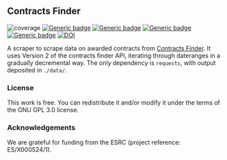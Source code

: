 Contracts Finder
------
![coverage](https://img.shields.io/badge/Purpose-Research-yellow)
[![Generic badge](https://img.shields.io/badge/Python-3.x-red.svg)](https://shields.io/)
[![Generic badge](https://img.shields.io/badge/License-GNU3.0-purple.svg)](https://shields.io/)
[![Generic badge](https://img.shields.io/badge/Maintained-Yes-brightgreen.svg)](https://shields.io/)
[![Generic badge](https://img.shields.io/badge/BuildPassing-Yes-orange.svg)](https://shields.io/)
[![DOI](https://zenodo.org/badge/DOI/10.5281/zenodo.14951540.svg)](https://doi.org/10.5281/zenodo.14951540)

A scraper to scrape data on awarded contracts from [Contracts Finder](https://www.gov.uk/contracts-finder).
It uses Version 2 of the contracts finder API, iterating through dateranges in a gradually decremental way. The only dependency is `requests`, with output deposited in `./data/`.

### License
This work is free. You can redistribute it and/or modify it under the terms of the GNU GPL 3.0 license.

### Acknowledgements
We are grateful for funding from the ESRC (project reference: ES/X000524/1).
